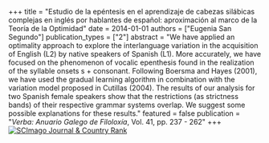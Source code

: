 +++
title = "Estudio de la epéntesis en el aprendizaje de cabezas silábicas complejas en inglés por hablantes de español: aproximación al marco de la Teoría de la Optimidad"
date = 2014-01-01
authors = ["Eugenia San Segundo"]
publication_types = ["2"]
abstract = "We have applied an optimality approach to explore the interlanguage variation in the acquisition of English (L2) by native speakers of Spanish (L1). More accurately, we have focused on the phenomenon of vocalic epenthesis found in the realization of the syllable onsets s + consonant. Following Boersma and Hayes (2001), we have used the gradual learning algorithm in combination with the variation model proposed in Cutillas (2004). The results of our analysis for two Spanish female speakers show that the restrictions (as strictness bands) of their respective grammar systems overlap. We suggest some possible explanations for these results."
featured = false
publication = "*Verba: Anuario Galego de Filoloxía*, Vol. 41, pp. 237 - 262"
+++
<a href="https://www.scimagojr.com/journalsearch.php?q=5800207605&amp;tip=sid&amp;exact=no" title="SCImago Journal &amp; Country Rank"><img border="0" src="https://www.scimagojr.com/journal_img.php?id=5800207605" alt="SCImago Journal &amp; Country Rank"  /></a>
